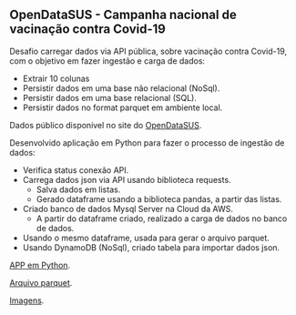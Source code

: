 ## OpenDataSUS - Campanha nacional de vacinação contra Covid-19

Desafio carregar dados via API pública, sobre vacinação contra Covid-19, com o objetivo em fazer ingestão e carga de dados:

* Extrair 10 colunas
* Persistir dados em uma base não relacional (NoSql).
* Persistir dados em uma base relacional (SQL).
* Persistir dados no format parquet em ambiente local.

Dados público disponivel no site do [OpenDataSUS](https://opendatasus.saude.gov.br/dataset/covid-19-vacinacao).

Desenvolvido aplicação em Python para fazer o processo de ingestão de dados:

- Verifica status conexão API.
- Carrega dados json via API usando biblioteca requests.
  - Salva dados em listas.
  - Gerado dataframe usando a biblioteca pandas, a partir das listas.
- Criado banco de dados Mysql Server na Cloud da AWS.
  - A partir do dataframe criado, realizado a carga de dados no banco de dados.
 - Usando o mesmo dataframe, usada para gerar o arquivo parquet.
 - Usando DynamoDB (NoSql), criado tabela para importar dados json.

[APP em Python](https://github.com/villani31/Python_API_OpenDataSUS/tree/main/app).

[Arquivo parquet](https://github.com/villani31/Python_API_OpenDataSUS/tree/main/parquet).

[Imagens](https://github.com/villani31/Python_API_OpenDataSUS/tree/main/imagens).
